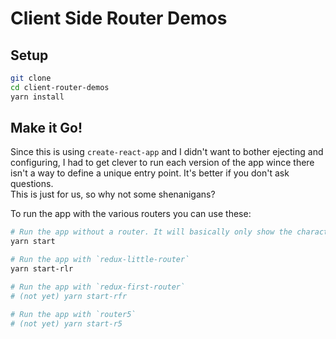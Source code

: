 # Client Side Router Demos
[//]: # (
Based off this starter which is based off `create-react-app`.  
 -https://github.com/tylerbuchea/my-simple-app  
 -http://blog.tylerbuchea.com/super-simple-react-redux-application-example/  
)

## Setup
```bash
git clone
cd client-router-demos
yarn install
```

## Make it Go!
Since this is using `create-react-app` and I didn't want to bother ejecting and configuring, I had to get clever to run each version of the app wince there isn't a way to define a unique entry point. It's better if you don't ask questions.  
This is just for us, so why not some shenanigans?

To run the app with the various routers you can use these:
```bash
# Run the app without a router. It will basically only show the characters page regardless of the url.
yarn start

# Run the app with `redux-little-router`
yarn start-rlr

# Run the app with `redux-first-router`
# (not yet) yarn start-rfr

# Run the app with `router5`
# (not yet) yarn start-r5
```

